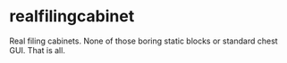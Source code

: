 # realfilingcabinet

Real filing cabinets. None of those boring static blocks or standard chest GUI. That is all.
